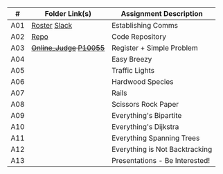 | # | Folder Link(s) | Assignment Description |
|---|-------------|------------------------|
| A01 | [Roster](https://docs.google.com/spreadsheets/d/1Ul2tjl74iJoQRd6qQ6leq0M5kmy-lEUSc5PQD91JK6c/edit?usp=sharing) [Slack](https://join.slack.com/t/griffin-courses/shared_invite/zt-cw6fonr5-_CTN1kbgP3UaL9kRAzUICw) | Establishing Comms |
| A02 | [Repo](https://github.com/Thorseph/4883-Prog-Tech) | Code Repository |
| A03 | ~~[Online_Judge](link) [P10055](link)~~ | Register + Simple Problem |
| A04 | []() | Easy Breezy |
| A05 | []() | Traffic Lights |
| A06 | []() | Hardwood Species |
| A07 | []() | Rails |
| A08 | []() | Scissors Rock Paper |
| A09 | []() | Everything's Bipartite |
| A10 | []() | Everything's Dijkstra |
| A11 | []() | Everything Spanning Trees |
| A12 | []() | Everything is Not Backtracking |
| A13 | []() | Presentations - Be Interested! |
